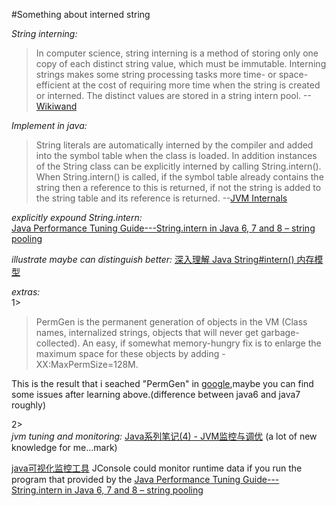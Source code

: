 #Something about interned string

*String interning:*  

>In computer science, string interning is a method of storing only one copy of each distinct string value, which must be immutable. Interning strings makes some string processing tasks more time- or space-efficient at the cost of requiring more time when the string is created or interned. The distinct values are stored in a string intern pool.    --[Wikiwand](https://www.wikiwand.com/en/String_interning)

*Implement in java:*  

>String literals are automatically interned by the compiler and added into the symbol table when the class is loaded. In addition instances of the String class can be explicitly interned by calling String.intern(). When String.intern() is called, if the symbol table already contains the string then a reference to this is returned, if not the string is added to the string table and its reference is returned.  --[JVM Internals](http://blog.jamesdbloom.com/JVMInternals.html#where_is_the_method_area)



*explicitly expound String.intern:*  
[Java Performance Tuning Guide---String.intern in Java 6, 7 and 8 – string pooling](http://java-performance.info/string-intern-in-java-6-7-8/)

*illustrate maybe can distinguish better:*
[深入理解 Java String#intern() 内存模型](http://developer.51cto.com/art/201503/469521.htm)

*extras:*  
1>  
>PermGen is the permanent generation of objects in the VM (Class names, internalized strings, objects that will never get garbage-collected). An easy, if somewhat memory-hungry fix is to enlarge the maximum space for these objects by adding -XX:MaxPermSize=128M.  

This is the result that i seached "PermGen" in [google](https://www.goole.com/ncr),maybe you can find some issues after learning above.(difference between java6 and java7 roughly)

  

2>  
*jvm tuning and monitoring:*
[Java系列笔记(4) - JVM监控与调优](http://www.cnblogs.com/zhguang/p/Java-JVM-GC.html) (a lot of new knowledge for me...mark)  
  
[java可视化监控工具](http://www.codes51.com/article/detail_433473.html) JConsole could monitor runtime data if you run the program that provided by the [Java Performance Tuning Guide---String.intern in Java 6, 7 and 8 – string pooling](http://java-performance.info/string-intern-in-java-6-7-8/)



